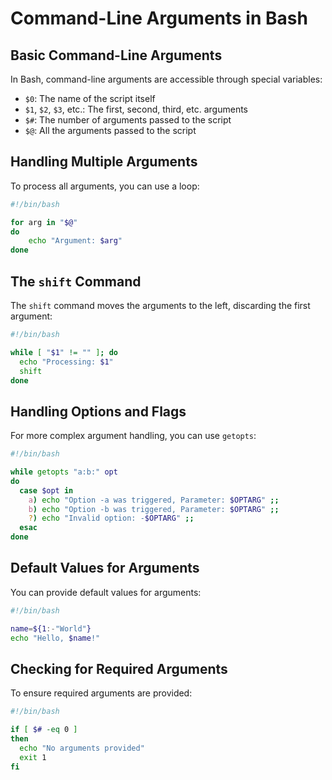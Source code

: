 # Command-Line Arguments in Bash

## Basic Command-Line Arguments

In Bash, command-line arguments are accessible through special variables:

- `$0`: The name of the script itself
- `$1`, `$2`, `$3`, etc.: The first, second, third, etc. arguments
- `$#`: The number of arguments passed to the script
- `$@`: All the arguments passed to the script

## Handling Multiple Arguments

To process all arguments, you can use a loop:

```bash
#!/bin/bash

for arg in "$@"
do
    echo "Argument: $arg"
done
```


## The `shift` Command

The `shift` command moves the arguments to the left, discarding the first argument:

```bash
#!/bin/bash

while [ "$1" != "" ]; do
  echo "Processing: $1"
  shift
done
```

## Handling Options and Flags

For more complex argument handling, you can use `getopts`:

```bash
#!/bin/bash

while getopts "a:b:" opt
do
  case $opt in
    a) echo "Option -a was triggered, Parameter: $OPTARG" ;;
    b) echo "Option -b was triggered, Parameter: $OPTARG" ;;
    ?) echo "Invalid option: -$OPTARG" ;;
  esac
done
```


## Default Values for Arguments

You can provide default values for arguments:

```bash
#!/bin/bash

name=${1:-"World"}
echo "Hello, $name!"
```


## Checking for Required Arguments

To ensure required arguments are provided:

```bash
#!/bin/bash

if [ $# -eq 0 ]
then
  echo "No arguments provided"
  exit 1
fi
```

